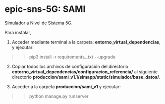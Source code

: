 # epic-sns-5G: SAMI
Simulador a Nivel de Sistema 5G.

Para instalar, 

1. Acceder mediante terminal a la carpeta: **entorno_virtual_dependencias**, y ejecutar:
>>pip3 install -r requirements_<fecha>.txt --upgrade
  
2. Copiar todos los archivos de configuración del directorio **entorno_virtual_dependencias/configuracion_referencia/** al siguiente directorio **produccion/sami_v1.1/simapp/static/simulador/base_datos/**.
  
3. Acceder a la carpeta **produccion/sami_v1** y ejecutar:
>>python manage.py runserver
